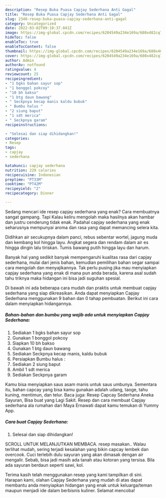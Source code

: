 ```yaml
---
description: "Resep Buka Puasa Capjay Sederhana Anti Gagal"
title: "Resep Buka Puasa Capjay Sederhana Anti Gagal"
slug: 2340-resep-buka-puasa-capjay-sederhana-anti-gagal
category: Uncategorized
date: 2022-03-02T09:10:37.041Z
image: https://img-global.cpcdn.com/recipes/6204549a234e169a/680x482cq70/capjay-sederhana-foto-resep-utama.jpg
hideToc: false
enableToc: true
enableTocContent: false
thumbnail: https://img-global.cpcdn.com/recipes/6204549a234e169a/680x482cq70/capjay-sederhana-foto-resep-utama.jpg
cover: https://img-global.cpcdn.com/recipes/6204549a234e169a/680x482cq70/capjay-sederhana-foto-resep-utama.jpg
author: Admin
authorAv: notfound
ratingvalue: 4
reviewcount: 25
recipeingredient:
- "1 bgks bahan sayur sop"
- "1 bonggol pokcoy"
- "10 bh bakso"
- "1 btg daun bawang"
- " Seckpnya kecap manis kaldu bubuk"
- " Bumbu halus "
- "2 siung baput"
- "1 sdt merica"
- " Seckpnya garam"
recipeinstructions:

- "Selesai dan siap dihidangkan!"
categories:
- Resep
tags:
- capjay
- sederhana

katakunci: capjay sederhana 
nutrition: 229 calories
recipecuisine: Indonesian
preptime: "PT33M"
cooktime: "PT42M"
recipeyield: "2"
recipecategory: Dinner

---
```



Sedang mencari ide resep capjay sederhana yang enak? Cara membuatnya sangat gampang. Tapi Kalau keliru mengolah maka hasilnya akan hambar dan justru cenderung tidak enak. Padahal capjay sederhana yang enak seharusnya mempunyai aroma dan rasa yang dapat memancing selera kita.


Didihkan air secukupnya dalam panci, rebus sebentar wortel, jagung muda dan kembang kol hingga layu. Angkat segera dan rendam dalam air es hingga dingin lalu tiriskan. Tumis bawang putih hingga layu dan harum.

Banyak hal yang sedikit banyak mempengaruhi kualitas rasa dari capjay sederhana, mulai dari jenis bahan, kemudian pemilihan bahan segar sampai cara mengolah dan menyajikannya. Tak perlu pusing jika mau menyiapkan capjay sederhana yang enak di mana pun anda berada, karena asal sudah tahu triknya maka hidangan ini bisa jadi suguhan spesial.


Di bawah ini ada beberapa cara mudah dan praktis untuk membuat capjay sederhana yang siap dikreasikan. Anda dapat menyiapkan Capjay Sederhana menggunakan 9 bahan dan 0 tahap pembuatan. Berikut ini cara dalam menyiapkan hidangannya.

<!--inarticleads1-->

##### Bahan-bahan dan bumbu yang wajib ada untuk menyiapkan Capjay Sederhana:

1. Sediakan 1 bgks bahan sayur sop
1. Gunakan 1 bonggol pokcoy
1. Siapkan 10 bh bakso
1. Gunakan 1 btg daun bawang
1. Sediakan  Seckpnya kecap manis, kaldu bubuk
1. Persiapkan  Bumbu halus :
1. Sediakan 2 siung baput
1. Ambil 1 sdt merica
1. Sediakan  Seckpnya garam


Kamu bisa menyiapkan saus asam manis untuk saus umbunya. Sementara itu, bahan capcay yang bisa kamu gunakan adalah udang, taoge, tahu kuning, mentimun, dan telur. Baca juga: Resep Capcay Sederhana Aneka Sayuran, Bisa buat yang Lagi Sakit. Resep dan cara membuat Capjay sederhana ala rumahan dari Maya Ernawati dapat kamu temukan di Yummy App. 

<!--inarticleads2-->

##### Cara buat Capjay Sederhana:


1. Selesai dan siap dihidangkan!

SCROLL UNTUK MELANJUTKAN MEMBACA. resep masakan.. Walau terlihat mudah, sering terjadi kesalahan yang bikin capcay lembek dan overcook. Cuci terlebih dulu sayuran yang akan dimasak dengan air mengalir. Sebab, bisa jadi masih ada tanah atau kotoran yang tersisa. Bila ada sayuran berdaun seperti sawi, kol. 

Terima kasih telah menggunakan resep yang kami tampilkan di sini. Harapan kami, olahan Capjay Sederhana yang mudah di atas dapat membantu anda menyiapkan hidangan yang enak untuk keluarga/teman maupun menjadi ide dalam berbisnis kuliner. Selamat mencoba!
